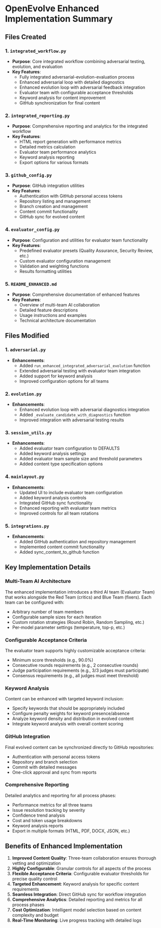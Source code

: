 # OpenEvolve Enhanced Implementation Summary

## Files Created

### 1. `integrated_workflow.py`
- **Purpose**: Core integrated workflow combining adversarial testing, evolution, and evaluation
- **Key Features**:
  - Fully integrated adversarial-evolution-evaluation process
  - Enhanced adversarial loop with detailed diagnostics
  - Enhanced evolution loop with adversarial feedback integration
  - Evaluator team with configurable acceptance thresholds
  - Keyword analysis for content improvement
  - GitHub synchronization for final content

### 2. `integrated_reporting.py`
- **Purpose**: Comprehensive reporting and analytics for the integrated workflow
- **Key Features**:
  - HTML report generation with performance metrics
  - Detailed metrics calculation
  - Evaluator team performance analytics
  - Keyword analysis reporting
  - Export options for various formats

### 3. `github_config.py`
- **Purpose**: GitHub integration utilities
- **Key Features**:
  - Authentication with GitHub personal access tokens
  - Repository listing and management
  - Branch creation and management
  - Content commit functionality
  - GitHub sync for evolved content

### 4. `evaluator_config.py`
- **Purpose**: Configuration and utilities for evaluator team functionality
- **Key Features**:
  - Predefined evaluator presets (Quality Assurance, Security Review, etc.)
  - Custom evaluator configuration management
  - Validation and weighting functions
  - Results formatting utilities

### 5. `README_ENHANCED.md`
- **Purpose**: Comprehensive documentation of enhanced features
- **Key Features**:
  - Overview of multi-team AI collaboration
  - Detailed feature descriptions
  - Usage instructions and examples
  - Technical architecture documentation

## Files Modified

### 1. `adversarial.py`
- **Enhancements**:
  - Added `run_enhanced_integrated_adversarial_evolution` function
  - Extended adversarial testing with evaluator team integration
  - Added support for keyword analysis
  - Improved configuration options for all teams

### 2. `evolution.py`
- **Enhancements**:
  - Enhanced evolution loop with adversarial diagnostics integration
  - Added `_evaluate_candidate_with_diagnostics` function
  - Improved integration with adversarial testing results

### 3. `session_utils.py`
- **Enhancements**:
  - Added evaluator team configuration to DEFAULTS
  - Added keyword analysis settings
  - Added evaluator team sample size and threshold parameters
  - Added content type specification options

### 4. `mainlayout.py`
- **Enhancements**:
  - Updated UI to include evaluator team configuration
  - Added keyword analysis controls
  - Integrated GitHub sync functionality
  - Enhanced reporting with evaluator team metrics
  - Improved controls for all team rotations

### 5. `integrations.py`
- **Enhancements**:
  - Added GitHub authentication and repository management
  - Implemented content commit functionality
  - Added sync_content_to_github function

## Key Implementation Details

### Multi-Team AI Architecture
The enhanced implementation introduces a third AI team (Evaluator Team) that works alongside the Red Team (critics) and Blue Team (fixers). Each team can be configured with:

- Arbitrary number of team members
- Configurable sample sizes for each iteration
- Custom rotation strategies (Round Robin, Random Sampling, etc.)
- Per-model parameter settings (temperature, top-p, etc.)

### Configurable Acceptance Criteria
The evaluator team supports highly customizable acceptance criteria:

- Minimum score thresholds (e.g., 90.0%)
- Consecutive rounds requirements (e.g., 2 consecutive rounds)
- Judge participation requirements (e.g., 3/3 judges must participate)
- Consensus requirements (e.g., all judges must meet threshold)

### Keyword Analysis
Content can be enhanced with targeted keyword inclusion:

- Specify keywords that should be appropriately included
- Configure penalty weights for keyword presence/absence
- Analyze keyword density and distribution in evolved content
- Integrate keyword analysis with overall content scoring

### GitHub Integration
Final evolved content can be synchronized directly to GitHub repositories:

- Authentication with personal access tokens
- Repository and branch selection
- Commit with detailed messages
- One-click approval and sync from reports

### Comprehensive Reporting
Detailed analytics and reporting for all process phases:

- Performance metrics for all three teams
- Issue resolution tracking by severity
- Confidence trend analysis
- Cost and token usage breakdowns
- Keyword analysis reports
- Export in multiple formats (HTML, PDF, DOCX, JSON, etc.)

## Benefits of Enhanced Implementation

1. **Improved Content Quality**: Three-team collaboration ensures thorough vetting and optimization
2. **Highly Configurable**: Granular controls for all aspects of the process
3. **Flexible Acceptance Criteria**: Configurable evaluator thresholds for precise quality control
4. **Targeted Enhancement**: Keyword analysis for specific content requirements
5. **Seamless Integration**: Direct GitHub sync for workflow integration
6. **Comprehensive Analytics**: Detailed reporting and metrics for all process phases
7. **Cost Optimization**: Intelligent model selection based on content complexity and budget
8. **Real-Time Monitoring**: Live progress tracking with detailed logs